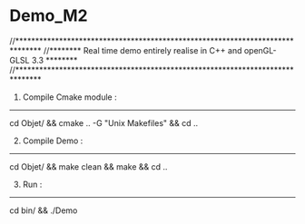 # Demo_M2


//******************************************************************************
//********  Real time demo entirely realise in C++ and openGL-GLSL 3.3  ********
//******************************************************************************


1) Compile Cmake module :
------------------------- 
cd Objet/ && cmake .. -G "Unix Makefiles" && cd ..

2) Compile Demo : 
-----------------
cd Objet/ && make clean && make && cd ..

3) Run : 
--------
cd bin/ && ./Demo  
